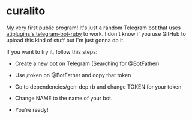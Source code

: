 # curalito
My very first public program! It's just a random Telegram bot that uses <a href="https://github.com/atipugin/telegram-bot-ruby">atiplugins's telegram-bot-ruby<a/> to work. I don't know if you use GitHub to upload this kind of stuff but I'm just gonna do it.

If you want to try it, follow this steps:


* Create a new bot on Telegram (Searching for @BotFather)

* Use /token on @BotFather and copy that token

* Go to dependencies/gen-dep.rb and change TOKEN for your token

* Change NAME to the name of your bot.

* You're ready!
